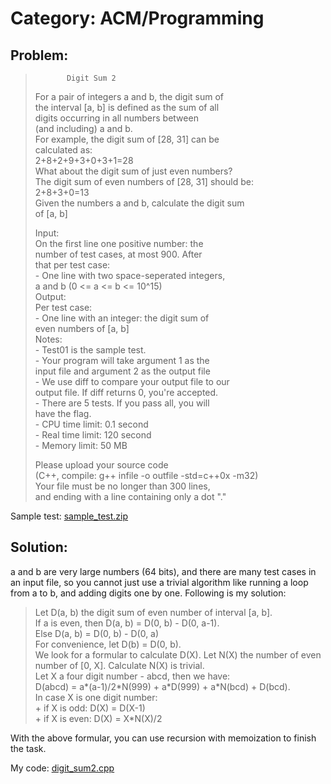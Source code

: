 # Category: ACM/Programming

## Problem:
>            Digit Sum 2
> For a pair of integers a and b, the digit sum of  
> the interval [a, b] is defined as the sum of all  
> digits occurring in all numbers between  
> (and including) a and b.  
> For example, the digit sum of [28, 31] can be  
> calculated as:  
>          2+8+2+9+3+0+3+1=28  
> What about the digit sum of just even numbers?  
> The digit sum of even numbers of [28, 31] should be:  
>             2+8+3+0=13  
> Given the numbers a and b, calculate the digit sum  
> of [a, b]  
>   
> Input:  
>     On the first line one positive number: the   
>     number of test cases, at most 900. After  
>     that per test case:  
>       - One line with two space-seperated integers,  
>       a and b (0 <= a <= b <= 10^15)  
> Output:  
>     Per test case:  
>       - One line with an integer: the digit sum of  
>       even numbers of [a, b]  
> Notes:  
>     - Test01 is the sample test.  
>     - Your program will take argument 1 as the  
>     input file and argument 2 as the output file  
>     - We use diff to compare your output file to our  
>     output file. If diff returns 0, you're accepted.  
>     - There are 5 tests. If you pass all, you will  
>     have the flag.  
>     - CPU time limit: 0.1 second  
>     - Real time limit: 120 second  
>     - Memory limit: 50 MB  
>   
> Please upload your source code  
> (C++, compile: g++ infile -o outfile -std=c++0x -m32)  
> Your file must be no longer than 300 lines,  
> and ending with a line containing only a dot "."  

Sample test: [sample_test.zip](sample_test.zip)

## Solution:

a and b are very large numbers (64 bits), and there are many test cases in an input file, so you cannot just use a trivial algorithm like running a loop from a to b, and adding digits one by one. Following is my solution:  

>	Let D(a, b) the digit sum of even number of interval [a, b].   
>	If a is even, then D(a, b) = D(0, b) - D(0, a-1).  
>	Else D(a, b) = D(0, b) - D(0, a)  
>	For convenience, let D(b) = D(0, b).  
>	We look for a formular to calculate D(X). Let N(X) the number of even number of [0, X]. Calculate N(X) is trivial.  
>	Let X a four digit number - abcd, then we have:  
>	    D(abcd) = a\*(a-1)/2\*N(999) + a\*D(999) + a\*N(bcd) + D(bcd).  
>	In case X is one digit number:  
>       + if X is odd: D(X) = D(X-1)  
>       + if X is even: D(X) = X\*N(X)/2
		
With the above formular, you can use recursion with memoization to finish the task.  
  
My code: [digit_sum2.cpp](digit_sum2.cpp)
	
